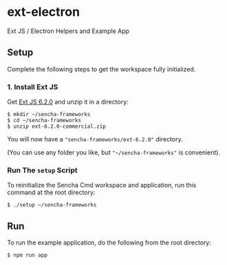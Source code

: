 # ext-electron

Ext JS / Electron Helpers and Example App

## Setup

Complete the following steps to get the workspace fully initialized.

### 1. Install Ext JS

Get [Ext JS 6.2.0](https://www.sencha.com/products/extjs/#overview) and unzip it
in a directory:

    $ mkdir ~/sencha-frameworks
    $ cd ~/sencha-frameworks
    $ unzip ext-6.2.0-commercial.zip

You will now have a `"sencha-frameworks/ext-6.2.0"` directory.

(You can use any folder you like, but `"~/sencha-frameworks"` is convenient).

### Run The `setup` Script

To reinitialize the Sencha Cmd workspace and application, run this command
at the root directory:

    $ ./setup ~/sencha-frameworks

## Run

To run the example application, do the following from the root directory:

    $ npm run app
